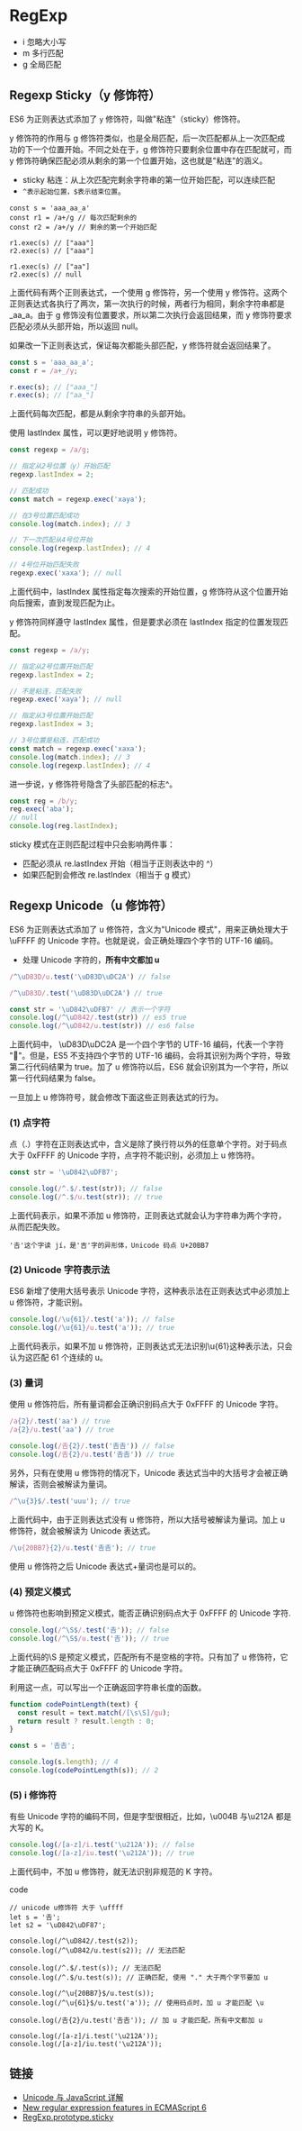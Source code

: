 # RegExp

- i 忽略大小写
- m 多行匹配
- g 全局匹配

## Regexp Sticky（y 修饰符）

ES6 为正则表达式添加了 `y` 修饰符，叫做"粘连"（sticky）修饰符。

y 修饰符的作用与 g 修饰符类似，也是全局匹配，后一次匹配都从上一次匹配成功的下一个位置开始。不同之处在于，g 修饰符只要剩余位置中存在匹配就可，而 y 修饰符确保匹配必须从剩余的第一个位置开始，这也就是"粘连"的涵义。

- sticky 粘连：从上次匹配完剩余字符串的第一位开始匹配，可以连续匹配
- `^表示起始位置，$表示结束位置`。

```JS
const s = 'aaa_aa_a'
const r1 = /a+/g // 每次匹配剩余的
const r2 = /a+/y // 剩余的第一个开始匹配

r1.exec(s) // ["aaa"]
r2.exec(s) // ["aaa"]

r1.exec(s) // ["aa"]
r2.exec(s) // null
```

上面代码有两个正则表达式，一个使用 g 修饰符，另一个使用 y 修饰符。这两个正则表达式各执行了两次，第一次执行的时候，两者行为相同，剩余字符串都是\_aa_a。由于 g 修饰没有位置要求，所以第二次执行会返回结果，而 y 修饰符要求匹配必须从头部开始，所以返回 null。

如果改一下正则表达式，保证每次都能头部匹配，y 修饰符就会返回结果了。

```js
const s = 'aaa_aa_a';
const r = /a+_/y;

r.exec(s); // ["aaa_"]
r.exec(s); // ["aa_"]
```

上面代码每次匹配，都是从剩余字符串的头部开始。

使用 lastIndex 属性，可以更好地说明 y 修饰符。

```js
const regexp = /a/g;

// 指定从2号位置（y）开始匹配
regexp.lastIndex = 2;

// 匹配成功
const match = regexp.exec('xaya');

// 在3号位置匹配成功
console.log(match.index); // 3

// 下一次匹配从4号位开始
console.log(regexp.lastIndex); // 4

// 4号位开始匹配失败
regexp.exec('xaxa'); // null
```

上面代码中，lastIndex 属性指定每次搜索的开始位置，g 修饰符从这个位置开始向后搜索，直到发现匹配为止。

y 修饰符同样遵守 lastIndex 属性，但是要求必须在 lastIndex 指定的位置发现匹配。

```js
const regexp = /a/y;

// 指定从2号位置开始匹配
regexp.lastIndex = 2;

// 不是粘连，匹配失败
regexp.exec('xaya'); // null

// 指定从3号位置开始匹配
regexp.lastIndex = 3;

// 3号位置是粘连，匹配成功
const match = regexp.exec('xaxa');
console.log(match.index); // 3
console.log(regexp.lastIndex); // 4
```

进一步说，y 修饰符号隐含了头部匹配的标志^。

```js
const reg = /b/y;
reg.exec('aba');
// null
console.log(reg.lastIndex);
```

sticky 模式在正则匹配过程中只会影响两件事：

- 匹配必须从 re.lastIndex 开始（相当于正则表达中的 ^）
- 如果匹配到会修改 re.lastIndex（相当于 g 模式）

## Regexp Unicode（u 修饰符）

ES6 为正则表达式添加了 u 修饰符，含义为"Unicode 模式"，用来正确处理大于 \uFFFF 的 Unicode 字符。也就是说，会正确处理四个字节的 UTF-16 编码。

- 处理 Unicode 字符的，**所有中文都加 u**

```js
/^\uD83D/u.test('\uD83D\uDC2A') // false

/^\uD83D/.test('\uD83D\uDC2A') // true

const str = '\uD842\uDFB7' // 表示一个字符
console.log(/^\uD842/.test(str)) // es5 true
console.log(/^\uD842/u.test(str)) // es6 false
```

上面代码中， \uD83D\uDC2A 是一个四个字节的 UTF-16 编码，代表一个字符 "🐪"。但是，ES5 不支持四个字节的 UTF-16 编码，会将其识别为两个字符，导致第二行代码结果为 true。加了 u 修饰符以后，ES6 就会识别其为一个字符，所以第一行代码结果为 false。

一旦加上 u 修饰符号，就会修改下面这些正则表达式的行为。

### (1) 点字符

点（.）字符在正则表达式中，含义是除了换行符以外的任意单个字符。对于码点大于 0xFFFF 的 Unicode 字符，点字符不能识别，必须加上 u 修饰符。

```js
const str = '\uD842\uDFB7';

console.log(/^.$/.test(str)); // false
console.log(/^.$/u.test(str)); // true
```

上面代码表示，如果不添加 u 修饰符，正则表达式就会认为字符串为两个字符，从而匹配失败。

`'𠮷'这个字读 jí，是'吉'字的异形体，Unicode 码点 U+20BB7`

### (2) Unicode 字符表示法

ES6 新增了使用大括号表示 Unicode 字符，这种表示法在正则表达式中必须加上 u 修饰符，才能识别。

```js
console.log(/\u{61}/.test('a')); // false
console.log(/\u{61}/u.test('a')); // true
```

上面代码表示，如果不加 u 修饰符，正则表达式无法识别\u{61}这种表示法，只会认为这匹配 61 个连续的 u。

### (3) 量词

使用 u 修饰符后，所有量词都会正确识别码点大于 0xFFFF 的 Unicode 字符。

```js
/a{2}/.test('aa') // true
/a{2}/u.test('aa') // true

console.log(/𠮷{2}/.test('𠮷𠮷')) // false
console.log(/𠮷{2}/u.test('𠮷𠮷')) // true
```

另外，只有在使用 u 修饰符的情况下，Unicode 表达式当中的大括号才会被正确解读，否则会被解读为量词。

```js
/^\u{3}$/.test('uuu'); // true
```

上面代码中，由于正则表达式没有 u 修饰符，所以大括号被解读为量词。加上 u 修饰符，就会被解读为 Unicode 表达式。

```js
/\u{20BB7}{2}/u.test('𠮷𠮷'); // true
```

使用 u 修饰符之后 Unicode 表达式+量词也是可以的。

### (4) 预定义模式

u 修饰符也影响到预定义模式，能否正确识别码点大于 0xFFFF 的 Unicode 字符.

```js
console.log(/^\S$/.test('𠮷')); // false
console.log(/^\S$/u.test('𠮷')); // true
```

上面代码的\S 是预定义模式，匹配所有不是空格的字符。只有加了 u 修饰符，它才能正确匹配码点大于 0xFFFF 的 Unicode 字符。

利用这一点，可以写出一个正确返回字符串长度的函数。

```js
function codePointLength(text) {
  const result = text.match(/[\s\S]/gu);
  return result ? result.length : 0;
}

const s = '𠮷𠮷';

console.log(s.length); // 4
console.log(codePointLength(s)); // 2
```

### (5) i 修饰符

有些 Unicode 字符的编码不同，但是字型很相近，比如，\u004B 与\u212A 都是大写的 K。

```js
console.log(/[a-z]/i.test('\u212A')); // false
console.log(/[a-z]/iu.test('\u212A')); // true
```

上面代码中，不加 u 修饰符，就无法识别非规范的 K 字符。

code

```JS
// unicode u修饰符 大于 \uffff
let s = '𠮷';
let s2 = '\uD842\uDF87';

console.log(/^\uD842/.test(s2));
console.log(/^\uD842/u.test(s2)); // 无法匹配

console.log(/^.$/.test(s)); // 无法匹配
console.log(/^.$/u.test(s)); // 正确匹配, 使用 "." 大于两个字节要加 u

console.log(/^\u{20BB7}$/u.test(s));
console.log(/^\u{61}$/u.test('a')); // 使用码点时，加 u 才能匹配 \u

console.log(/𠮷{2}/u.test('𠮷𠮷')); // 加 u 才能匹配，所有中文都加 u

console.log(/[a-z]/i.test('\u212A'));
console.log(/[a-z]/iu.test('\u212A'));
```

## 链接

- [Unicode 与 JavaScript 详解](http://www.ruanyifeng.com/blog/2014/12/unicode.html)
- [New regular expression features in ECMAScript 6](http://2ality.com/2015/07/regexp-es6.html)
- [RegExp.prototype.sticky](https://developer.mozilla.org/en-US/docs/Web/JavaScript/Reference/Global_Objects/RegExp/sticky)
